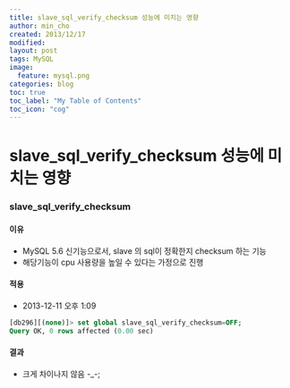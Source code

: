 ```yaml
---
title: slave_sql_verify_checksum 성능에 미치는 영향
author: min_cho
created: 2013/12/17
modified:
layout: post
tags: MySQL
image:
  feature: mysql.png
categories: blog
toc: true
toc_label: "My Table of Contents"
toc_icon: "cog"
---
```


# slave_sql_verify_checksum 성능에 미치는 영향

### slave_sql_verify_checksum 

#### 이유

  * MySQL 5.6 신기능으로서, slave 의 sql이 정확한지 checksum 하는 기능
  * 해당기능이 cpu 사용량을 높일 수 있다는 가정으로 진행




#### 적용

  * 2013-12-11 오후 1:09

```sql
[db296][(none)]> set global slave_sql_verify_checksum=OFF;  
Query OK, 0 rows affected (0.00 sec)  
```

#### 결과

  * 크게 차이나지 않음 -_-;
